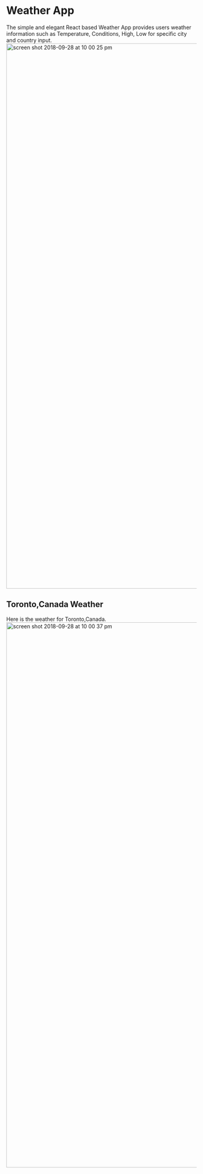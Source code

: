 # Weather App
The simple and elegant React based Weather App provides users weather information such as Temperature, Conditions, High, Low for specific city and country input.
<img width="1440" alt="screen shot 2018-09-28 at 10 00 25 pm" src="https://user-images.githubusercontent.com/26859117/46239703-2173ff80-c36a-11e8-8e42-ea6cda77f29c.png">

## Toronto,Canada Weather
Here is the weather for Toronto,Canada. 
<img width="1440" alt="screen shot 2018-09-28 at 10 00 37 pm" src="https://user-images.githubusercontent.com/26859117/46239705-23d65980-c36a-11e8-9b6a-201681332f10.png">
